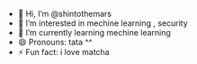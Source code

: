 - 👋 Hi, I’m @shintothemars
- 👀 I’m interested in mechine learning , security
- 🌱 I’m currently learning mechine learning
- 😄 Pronouns: tata ^^
- ⚡ Fun fact: i love matcha

<!---
shintothemars/shintothemars is a ✨ special ✨ repository because its `README.md` (this file) appears on your GitHub profile.
You can click the Preview link to take a look at your changes.
--->

